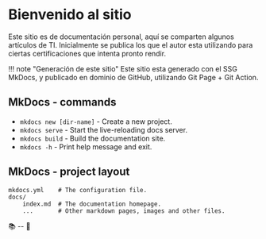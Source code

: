 # Bienvenido al sitio

Este sitio es de documentación personal, aquí se comparten algunos artículos de TI. Inicialmente se publica los que el autor esta utilizando para ciertas certificaciones que intenta pronto rendir.

!!! note "Generación de este sitio"
    Este sitio esta generado con el SSG MkDocs, y publicado en dominio de GitHub, utilizando Git Page + Git Action.

## MkDocs - commands

* `mkdocs new [dir-name]` - Create a new project.
* `mkdocs serve` - Start the live-reloading docs server.
* `mkdocs build` - Build the documentation site.
* `mkdocs -h` - Print help message and exit.

## MkDocs - project layout

    mkdocs.yml    # The configuration file.
    docs/
        index.md  # The documentation homepage.
        ...       # Other markdown pages, images and other files.

:books: -- :beers: